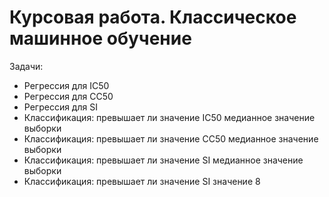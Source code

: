 # Курсовая работа. Классическое машинное обучение
Задачи:
- Регрессия для IC50
- Регрессия для CC50
- Регрессия для SI
- Классификация: превышает ли значение IC50 медианное значение выборки
- Классификация: превышает ли значение CC50 медианное значение выборки
- Классификация: превышает ли значение SI медианное значение выборки
- Классификация: превышает ли значение SI значение 8
